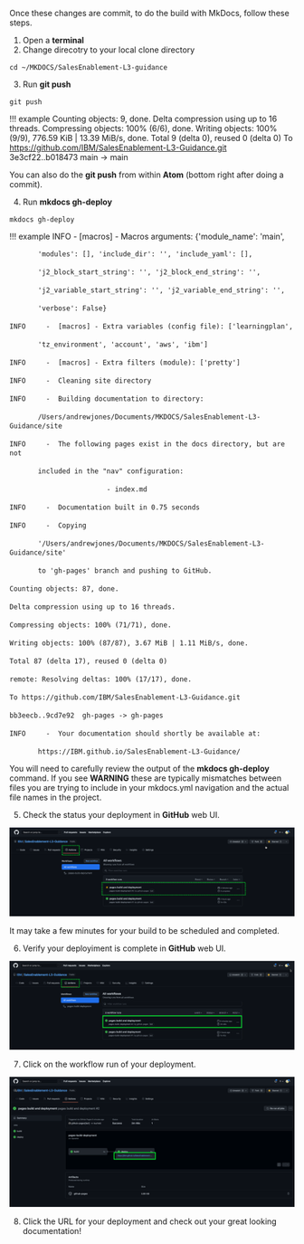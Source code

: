 Once these changes are commit, to do the build with MkDocs, follow these steps.

1. Open a **terminal**
2. Change direcotry to your local clone directory

```
cd ~/MKDOCS/SalesEnablement-L3-guidance
```

3. Run **git push**

```
git push
```

!!! example
    Counting objects: 9, done.
    Delta compression using up to 16 threads.
    Compressing objects: 100% (6/6), done.
    Writing objects: 100% (9/9), 776.59 KiB | 13.39 MiB/s, done.
    Total 9 (delta 0), reused 0 (delta 0)
    To https://github.com/IBM/SalesEnablement-L3-Guidance.git
    3e3cf22..b018473  main -> main

You can also do the **git push** from within **Atom** (bottom right after doing a commit).

4. Run **mkdocs gh-deploy**

```
mkdocs gh-deploy
```

!!! example
    INFO     -  [macros] - Macros arguments: {'module_name': 'main',

           'modules': [], 'include_dir': '', 'include_yaml': [],

           'j2_block_start_string': '', 'j2_block_end_string': '',

           'j2_variable_start_string': '', 'j2_variable_end_string': '',

           'verbose': False}

    INFO     -  [macros] - Extra variables (config file): ['learningplan',

           'tz_environment', 'account', 'aws', 'ibm']

    INFO     -  [macros] - Extra filters (module): ['pretty']

    INFO     -  Cleaning site directory

    INFO     -  Building documentation to directory:

           /Users/andrewjones/Documents/MKDOCS/SalesEnablement-L3-Guidance/site

    INFO     -  The following pages exist in the docs directory, but are not

           included in the "nav" configuration:

                            - index.md

    INFO     -  Documentation built in 0.75 seconds

    INFO     -  Copying

           '/Users/andrewjones/Documents/MKDOCS/SalesEnablement-L3-Guidance/site'

           to 'gh-pages' branch and pushing to GitHub.

    Counting objects: 87, done.

    Delta compression using up to 16 threads.

    Compressing objects: 100% (71/71), done.

    Writing objects: 100% (87/87), 3.67 MiB | 1.11 MiB/s, done.

    Total 87 (delta 17), reused 0 (delta 0)

    remote: Resolving deltas: 100% (17/17), done.

    To https://github.com/IBM/SalesEnablement-L3-Guidance.git

    bb3eecb..9cd7e92  gh-pages -> gh-pages

    INFO     -  Your documentation should shortly be available at:

           https://IBM.github.io/SalesEnablement-L3-Guidance/



You will need to carefully review the output of the **mkdocs gh-deploy** command.  If you see **WARNING** these are typically mismatches between files you are trying to include in your mkdocs.yml navigation and the actual file names in the project.

5. Check the status your deployment in **GitHub** web UI.

![](_attachments/checkOnMkDocsDeployment.png)

It may take a few minutes for your build to be scheduled and completed.

6. Verify your deployiment is complete in **GitHub** web UI.

![](_attachments/verifyMkDocsComplete.png)

7. Click on the workflow run of your deployment.

![](_attachments/MkDocsRunComplete.png)

8. Click the URL for your deployment and check out your great looking documentation!
